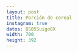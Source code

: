 ```yaml
---
layout: post
title: Porción de cereal 
instagram: true
datos: BS85Suigo8X
width: 700
height: 392
---
```


<amp-instagram data-shortcode="{{ page.datos }}"
  data-captioned
  width="{{ page.width }}"
  height="{{ page.height }}"
  layout="responsive">
</amp-instagram>